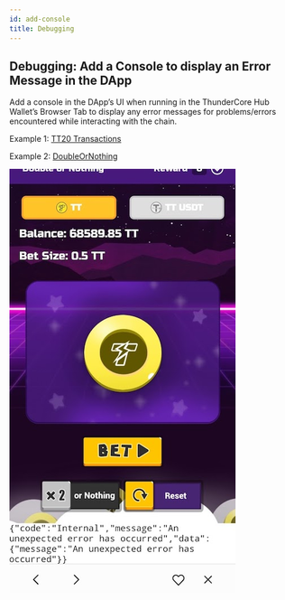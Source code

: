 ```yaml
---
id: add-console
title: Debugging
---
```


## Debugging: Add a Console to display an Error Message in the DApp

Add a console in the DApp’s UI when running in the ThunderCore Hub Wallet’s Browser Tab to display any error messages for problems/errors encountered while interacting with the chain.

Example 1: [TT20 Transactions](https://github.com/thundercore/hubbit-field-support/blob/c69d3798f77fd07d8b3f0381b5a0dc78addd0691/src/index.js#L172)

Example 2: [DoubleOrNothing](https://github.com/thundercore/DoubleOrNothing/commit/8d5e755876f77f309937b31791ae246b4826566a#diff-1a2294bec8f8b96cd516ecd00ef9f3c8R135)

![console_debugging](assets/img/debugging/console_debugging.jpg)